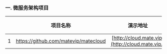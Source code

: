 



### 一. 微服务架构项目

|      |               项目名称               |                    演示地址                     | 用户名 |   密码    |
| :--: | :----------------------------------: | :---------------------------------------------: | :----: | :-------: |
|  1   | https://github.com/matevip/matecloud | [http://cloud.mate.vip](http://cloud.mate.vip/) | admin  | matecloud |

